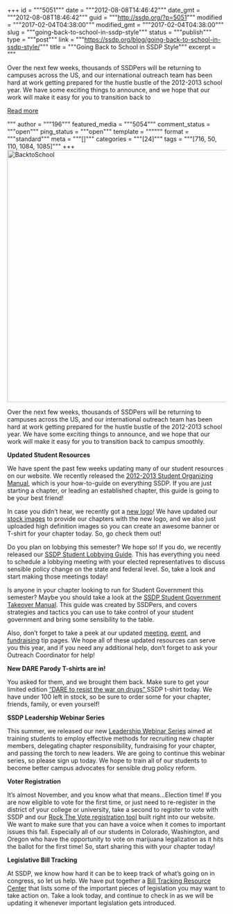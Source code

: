 +++
id = """5051"""
date = """2012-08-08T14:46:42"""
date_gmt = """2012-08-08T18:46:42"""
guid = """http://ssdp.org/?p=5051"""
modified = """2017-02-04T04:38:00"""
modified_gmt = """2017-02-04T04:38:00"""
slug = """going-back-to-school-in-ssdp-style"""
status = """publish"""
type = """post"""
link = """https://ssdp.org/blog/going-back-to-school-in-ssdp-style/"""
title = """Going Back to School in SSDP Style"""
excerpt = """<p>Over the next few weeks, thousands of SSDPers will be returning to campuses across the US, and our international outreach team has been hard at work getting prepared for the hustle bustle of the 2012-2013 school year. We have some exciting things to announce, and we hope that our work will make it easy for you to transition back to</p>
<div class="h10"></div>
<p><a class="more-link2 flat" href="https://ssdp.org/blog/going-back-to-school-in-ssdp-style/">Read more</a></p>
"""
author = """196"""
featured_media = """5054"""
comment_status = """open"""
ping_status = """open"""
template = """"""
format = """standard"""
meta = """[]"""
categories = """[24]"""
tags = """[716, 50, 110, 1084, 1085]"""
+++
<a href="/assets/2012/08/BacktoSchool.jpg"><img title="BacktoSchool" src="/assets/2012/08/BacktoSchool-1024x634.jpg" alt="BacktoSchool" width="940" height="581" /></a>



Over the next few weeks, thousands of SSDPers will be returning to campuses across the US, and our international outreach team has been hard at work getting prepared for the hustle bustle of the 2012-2013 school year. We have some exciting things to announce, and we hope that our work will make it easy for you to transition back to campus smoothly.



<strong>Updated Student Resources</strong>



We have spent the past few weeks updating many of our student resources on our website. We recently released the <a href="http://ssdp.org/resources/student-organizing-manual/">2012-2013 Student Organizing Manual</a>, which is your how-to-guide on everything SSDP. If you are just starting a chapter, or leading an established chapter, this guide is going to be your best friend!



In case you didn’t hear, we recently got a <a href="http://ssdp.org//assets/2012/05/new-logo-from-saul-refined-white-bg.jpg">new logo</a>! We have updated our <a href="http://ssdp.org/resources/stock-images/">stock images</a> to provide our chapters with the new logo, and we also just uploaded high definition images so you can create an awesome banner or T-shirt for your chapter today. So, go check them out!



Do you plan on lobbying this semester? We hope so! If you do, we recently released our <a href="http://ssdp.org/resources/ssdp-lobbying-guide/">SSDP Student Lobbying Guide</a>. This has everything you need to schedule a lobbying meeting with your elected representatives to discuss sensible policy change on the state and federal level. So, take a look and start making those meetings today!



Is anyone in your chapter looking to run for Student Government this semester? Maybe you should take a look at the <a href="http://ssdp.org/resources/ssdp-student-government-takeover-manual/">SSDP Student Government Takeover Manual</a>. This guide was created by SSDPers, and covers strategies and tactics you can use to take control of your student government and bring some sensibility to the table.



Also, don’t forget to take a peek at our updated <a href="http://ssdp.org/resources/meeting-tips">meeting</a>, <a href="http://ssdp.org/resources/chapter-event-tips">event</a>, and <a href="http://ssdp.org/resources/chapter-fundraising-tips/">fundraising</a> tip pages. We hope all of these updated resources can serve you this year, and if you need any additional help, don’t forget to ask your Outreach Coordinator for help!



<strong>New DARE Parody T-shirts are in! </strong>



You asked for them, and we brought them back. Make sure to get your limited edition <a href="https://salsa.democracyinaction.org/o/1259/t/13106/shop/shop.jsp?storefront_KEY=870">“DARE to resist the war on drugs” </a>SSDP t-shirt today. We have under 100 left in stock, so be sure to order some for your chapter, friends, family, or even yourself!



<strong>SSDP Leadership Webinar Series</strong>



This summer, we released our new <a href="http://ssdp.org/resources/ssdp-leadership-webinar-series/">Leadership Webinar Series</a> aimed at training students to employ effective methods for recruiting new chapter members, delegating chapter responsibility, fundraising for your chapter, and passing the torch to new leaders. We are going to continue this webinar series, so please sign up today. We hope to train all of our students to become better campus advocates for sensible drug policy reform.



<strong>Voter Registration</strong>



It’s almost November, and you know what that means&#8230;Election time! If you are now eligible to vote for the first time, or just need to re-register in the district of your college or university, take a second to register to vote with SSDP and our <a href="http://ssdp.org/resources/voter-registration/">Rock The Vote registration tool</a> built right into our website. We want to make sure that you can have a voice when it comes to important issues this fall. Especially all of our students in Colorado, Washington, and Oregon who have the opportunity to vote on marijuana legalization as it hits the ballot for the first time! So, start sharing this with your chapter today!



<strong>Legislative Bill Tracking</strong>



At SSDP, we know how hard it can be to keep track of what&#8217;s going on in congress, so let us help. We have put together a <a href=" http://ssdp.org/resources/bill-tracker/">Bill Tracking Resource Center</a> that lists some of the important pieces of legislation you may want to take action on. Take a look today, and continue to check in as we will be updating it whenever important legislation gets introduced.



<a href="/assets/2012/08/BacktoSchool.jpg">

</a>
